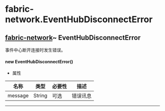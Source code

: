 # fabric-network.EventHubDisconnectError

## [fabric-network](https://hyperledger.github.io/fabric-sdk-node/release-1.4/module-fabric-network.html)~ EventHubDisconnectError

事件中心断开连接时发生错误。

#### new EventHubDisconnectError()

- 属性

| 名称    | 类型   | 必要性 | 描述     |
| ------- | ------ | ------ | -------- |
| message | String | 可选   | 错误讯息 |

---
